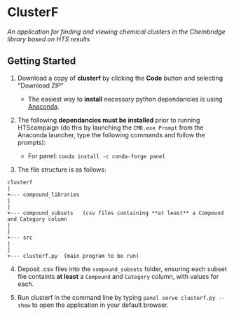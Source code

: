 # ClusterF
*An application for finding and viewing chemical clusters in the Chembridge library based on HTS results*

## Getting Started

1. Download a copy of **clusterf** by clicking the **Code** button and selecting "Download ZIP"
    - The easiest way to **install** necessary python dependancies is using [Anaconda](https://www.anaconda.com/products/individual).
 
2. The following **dependancies must be installed** prior to running HTScampaign (do this by launching the `CMD.exe Prompt` from the Anaconda launcher, type the following commands and follow the prompts):
    - For panel: `conda install -c conda-forge panel`

3. The file structure is as follows:  

```
clusterf
|
+--- compound_libraries
|
|
+--- compound_subsets   (csv files containing **at least** a Compound and Category column
|
|
+--- src
|   
|
+--- clusterf.py  (main program to be run)
```

4. Deposit .csv files into the `compound_subsets` folder, ensuring each subset file containts **at least** a  `Compound` and `Category` column, with values for each.

5. Run clusterf in the command line by typing `panel serve clusterf.py --show` to open the application in your default browser.
